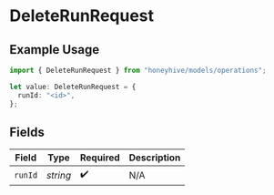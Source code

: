 # DeleteRunRequest

## Example Usage

```typescript
import { DeleteRunRequest } from "honeyhive/models/operations";

let value: DeleteRunRequest = {
  runId: "<id>",
};
```

## Fields

| Field              | Type               | Required           | Description        |
| ------------------ | ------------------ | ------------------ | ------------------ |
| `runId`            | *string*           | :heavy_check_mark: | N/A                |